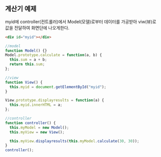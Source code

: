 ## 계산기 예제

myid에 controller(컨트롤러)에서 Model(모델)로부터 데이터를 가공받아 viw(뷰)로 값을 전달하여 화면단에 나오게한다.

```html
<div id="myid"></div>
```

```javascript
//model
function Model() {}
Model.prototype.calculate = function(a, b) {
  this.sum = a + b;
  return this.sum;
};

//view
function View() {
  this.myid = document.getElementById("myid");
}

View.prototype.displayresults = function(a) {
  this.myid.innerHTML = a;
};

//controller
function controller() {
  this.myModel = new Model();
  this.myView = new View();

  this.myView.displayresults(this.myModel.calculate(30, 30));
}
controller();
```

